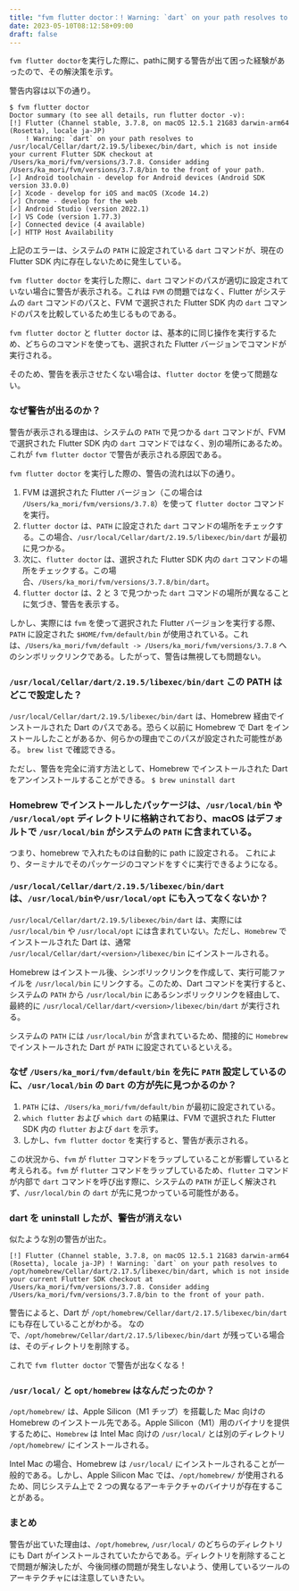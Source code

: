 ```yaml
---
title: "fvm flutter doctor：! Warning: `dart` on your path resolves to /usr/local/Cellar/dart/2.19.5/libexec/bin/dart, which is not inside your current Flutter SDK ~ の解決策"
date: 2023-05-10T08:12:58+09:00
draft: false
---
```


`fvm flutter doctor`を実行した際に、pathに関する警告が出て困った経験があったので、その解決策を示す。

警告内容は以下の通り。
```
$ fvm flutter doctor
Doctor summary (to see all details, run flutter doctor -v):
[!] Flutter (Channel stable, 3.7.8, on macOS 12.5.1 21G83 darwin-arm64 (Rosetta), locale ja-JP)
    ! Warning: `dart` on your path resolves to /usr/local/Cellar/dart/2.19.5/libexec/bin/dart, which is not inside your current Flutter SDK checkout at /Users/ka_mori/fvm/versions/3.7.8. Consider adding /Users/ka_mori/fvm/versions/3.7.8/bin to the front of your path.
[✓] Android toolchain - develop for Android devices (Android SDK version 33.0.0)
[✓] Xcode - develop for iOS and macOS (Xcode 14.2)
[✓] Chrome - develop for the web
[✓] Android Studio (version 2022.1)
[✓] VS Code (version 1.77.3)
[✓] Connected device (4 available)
[✓] HTTP Host Availability
```

上記のエラーは、システムの `PATH` に設定されている `dart` コマンドが、現在の Flutter SDK 内に存在しないために発生している。

`fvm flutter doctor` を実行した際に、`dart` コマンドのパスが適切に設定されていない場合に警告が表示される。これは `FVM` の問題ではなく、Flutter がシステムの `dart` コマンドのパスと、FVM で選択された Flutter SDK 内の `dart` コマンドのパスを比較しているため生じるものである。

`fvm flutter doctor` と `flutter doctor` は、基本的に同じ操作を実行するため、どちらのコマンドを使っても、選択された Flutter バージョンでコマンドが実行される。

そのため、警告を表示させたくない場合は、`flutter doctor` を使って問題ない。

### なぜ警告が出るのか？
警告が表示される理由は、システムの `PATH` で見つかる `dart` コマンドが、FVM で選択された Flutter SDK 内の `dart` コマンドではなく、別の場所にあるため。これが `fvm flutter doctor` で警告が表示される原因である。

`fvm flutter doctor` を実行した際の、警告の流れは以下の通り。
1.  FVM は選択された Flutter バージョン（この場合は `/Users/ka_mori/fvm/versions/3.7.8`）を使って `flutter doctor` コマンドを実行。
2.  `flutter doctor` は、`PATH` に設定された `dart` コマンドの場所をチェックする。この場合、`/usr/local/Cellar/dart/2.19.5/libexec/bin/dart` が最初に見つかる。
3.  次に、`flutter doctor` は、選択された Flutter SDK 内の `dart` コマンドの場所をチェックする。この場合、`/Users/ka_mori/fvm/versions/3.7.8/bin/dart`。
4.  `flutter doctor` は、2 と 3 で見つかった `dart` コマンドの場所が異なることに気づき、警告を表示する。

しかし、実際には `fvm` を使って選択された Flutter バージョンを実行する際、`PATH` に設定された `$HOME/fvm/default/bin` が使用されている。これは、`/Users/ka_mori/fvm/default -> /Users/ka_mori/fvm/versions/3.7.8` へのシンボリックリンクである。したがって、警告は無視しても問題ない。

### `/usr/local/Cellar/dart/2.19.5/libexec/bin/dart` この PATH はどこで設定した？
`/usr/local/Cellar/dart/2.19.5/libexec/bin/dart` は、Homebrew 経由でインストールされた Dart のパスである。恐らく以前に Homebrew で Dart をインストールしたことがあるか、何らかの理由でこのパスが設定された可能性がある。
`brew list` で確認できる。

ただし、警告を完全に消す方法として、Homebrew でインストールされた Dart をアンインストールすることができる。
`$ brew uninstall dart`

### Homebrew でインストールしたパッケージは、`/usr/local/bin` や `/usr/local/opt` ディレクトリに格納されており、macOS はデフォルトで `/usr/local/bin` がシステムの `PATH` に含まれている。
つまり、homebrew で入れたものは自動的に path に設定される。
これにより、ターミナルでそのパッケージのコマンドをすぐに実行できるようになる。

### `/usr/local/Cellar/dart/2.19.5/libexec/bin/dart` は、`/usr/local/binや/usr/local/opt` にも入ってなくないか？
`/usr/local/Cellar/dart/2.19.5/libexec/bin/dart` は、実際には `/usr/local/bin` や `/usr/local/opt` には含まれていない。ただし、`Homebrew` でインストールされた Dart は、通常 `/usr/local/Cellar/dart/<version>/libexec/bin` にインストールされる。

Homebrew はインストール後、シンボリックリンクを作成して、実行可能ファイルを `/usr/local/bin` にリンクする。このため、Dart コマンドを実行すると、システムの `PATH` から `/usr/local/bin` にあるシンボリックリンクを経由して、最終的に `/usr/local/Cellar/dart/<version>/libexec/bin/dart` が実行される。

システムの `PATH` には `/usr/local/bin` が含まれているため、間接的に `Homebrew` でインストールされた Dart が `PATH` に設定されているといえる。

### なぜ `/Users/ka_mori/fvm/default/bin` を先に `PATH` 設定しているのに、`/usr/local/bin` の `Dart` の方が先に見つかるのか？
1.  `PATH` には、`/Users/ka_mori/fvm/default/bin` が最初に設定されている。
2.  `which flutter` および `which dart` の結果は、FVM で選択された Flutter SDK 内の `flutter` および `dart` を示す。
3.  しかし、`fvm flutter doctor` を実行すると、警告が表示される。

この状況から、`fvm` が `flutter` コマンドをラップしていることが影響していると考えられる。`fvm` が `flutter` コマンドをラップしているため、`flutter` コマンドが内部で `dart` コマンドを呼び出す際に、システムの `PATH` が正しく解決されず、`/usr/local/bin` の `dart` が先に見つかっている可能性がある。

### dart を uninstall したが、警告が消えない
似たような別の警告が出た。
```
[!] Flutter (Channel stable, 3.7.8, on macOS 12.5.1 21G83 darwin-arm64 (Rosetta), locale ja-JP) ! Warning: `dart` on your path resolves to /opt/homebrew/Cellar/dart/2.17.5/libexec/bin/dart, which is not inside your current Flutter SDK checkout at /Users/ka_mori/fvm/versions/3.7.8. Consider adding /Users/ka_mori/fvm/versions/3.7.8/bin to the front of your path.
```

警告によると、Dart が `/opt/homebrew/Cellar/dart/2.17.5/libexec/bin/dart` にも存在していることがわかる。
なので、`/opt/homebrew/Cellar/dart/2.17.5/libexec/bin/dart` が残っている場合は、そのディレクトリを削除する。

これで `fvm flutter doctor` で警告が出なくなる！

### `/usr/local/` と `opt/homebrew` はなんだったのか？
`/opt/homebrew/` は、Apple Silicon（M1 チップ）を搭載した Mac 向けの Homebrew のインストール先である。Apple Silicon（M1）用のバイナリを提供するために、`Homebrew` は Intel Mac 向けの `/usr/local/` とは別のディレクトリ `/opt/homebrew/` にインストールされる。

Intel Mac の場合、Homebrew は `/usr/local/` にインストールされることが一般的である。しかし、Apple Silicon Mac では、`/opt/homebrew/` が使用されるため、同じシステム上で 2 つの異なるアーキテクチャのバイナリが存在することがある。

### まとめ
警告が出ていた理由は、`/opt/homebrew`, `/usr/local/` のどちらのディレクトリにも Dart がインストールされていたからである。ディレクトリを削除することで問題が解決したが、今後同様の問題が発生しないよう、使用しているツールのアーキテクチャには注意していきたい。

